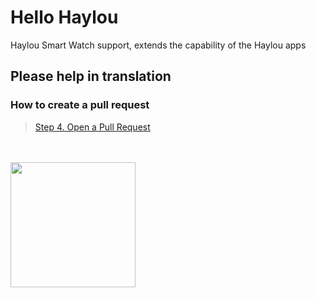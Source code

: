 # Hello Haylou


Haylou Smart Watch support, extends the capability of the Haylou apps

## Please help in translation

### How to create a pull request
>[Step 4. Open a Pull Request](https://guides.github.com/activities/hello-world/)


<br/>
<br/>
<a href="https://play.google.com/store/apps/details?id=hu.tiborsosdevs.haylou.hello"><img src="https://play.google.com/intl/en_us/badges/static/images/badges/en_badge_web_generic.png" align="left" width="200" target="_blank"></a>
